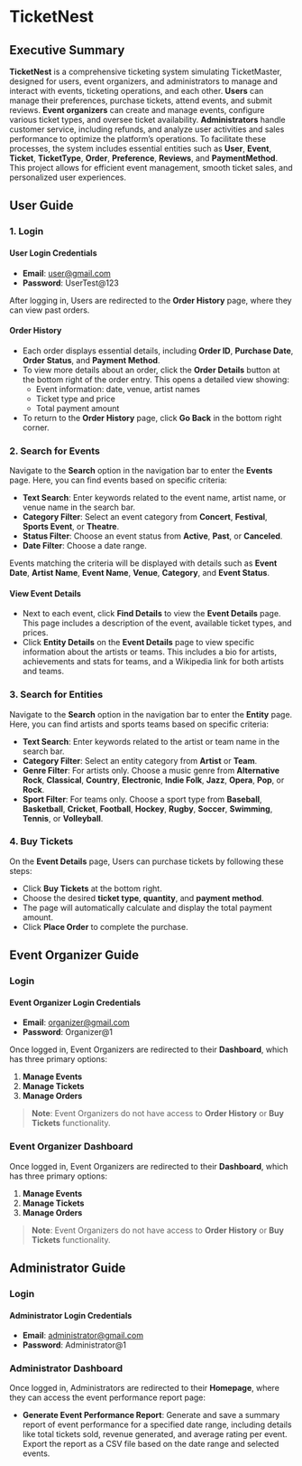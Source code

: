 # TicketNest

## Executive Summary
**TicketNest** is a comprehensive ticketing system simulating TicketMaster, designed for users, event organizers, and administrators to manage and interact with events, ticketing operations, and each other. **Users** can manage their preferences, purchase tickets, attend events, and submit reviews. **Event organizers** can create and manage events, configure various ticket types, and oversee ticket availability. **Administrators** handle customer service, including refunds, and analyze user activities and sales performance to optimize the platform’s operations. To facilitate these processes, the system includes essential entities such as **User**, **Event**, **Ticket**, **TicketType**, **Order**, **Preference**, **Reviews**, and **PaymentMethod**. This project allows for efficient event management, smooth ticket sales, and personalized user experiences.

## User Guide

### 1. Login

#### User Login Credentials
- **Email**: user@gmail.com
- **Password**: UserTest@123

After logging in, Users are redirected to the **Order History** page, where they can view past orders.

#### Order History
- Each order displays essential details, including **Order ID**, **Purchase Date**, **Order Status**, and **Payment Method**.
- To view more details about an order, click the **Order Details** button at the bottom right of the order entry. This opens a detailed view showing:
  - Event information: date, venue, artist names
  - Ticket type and price
  - Total payment amount
- To return to the **Order History** page, click **Go Back** in the bottom right corner.

### 2. Search for Events
Navigate to the **Search** option in the navigation bar to enter the **Events** page. Here, you can find events based on specific criteria:

- **Text Search**: Enter keywords related to the event name, artist name, or venue name in the search bar.
- **Category Filter**: Select an event category from **Concert**, **Festival**, **Sports Event**, or **Theatre**.
- **Status Filter**: Choose an event status from **Active**, **Past**, or **Canceled**.
- **Date Filter**: Choose a date range.

Events matching the criteria will be displayed with details such as **Event Date**, **Artist Name**, **Event Name**, **Venue**, **Category**, and **Event Status**.

#### View Event Details
- Next to each event, click **Find Details** to view the **Event Details** page. This page includes a description of the event, available ticket types, and prices.
- Click **Entity Details** on the **Event Details** page to view specific information about the artists or teams. This includes a bio for artists, achievements and stats for teams, and a Wikipedia link for both artists and teams.

### 3. Search for Entities
Navigate to the **Search** option in the navigation bar to enter the **Entity** page. Here, you can find artists and sports teams based on specific criteria:

- **Text Search**: Enter keywords related to the artist or team name in the search bar.
- **Category Filter**: Select an entity category from **Artist** or **Team**.
- **Genre Filter**: For artists only. Choose a music genre from **Alternative Rock**, **Classical**, **Country**, **Electronic**, **Indie Folk**, **Jazz**, **Opera**, **Pop**, or **Rock**.
- **Sport Filter**: For teams only. Choose a sport type from **Baseball**, **Basketball**, **Cricket**, **Football**, **Hockey**, **Rugby**, **Soccer**, **Swimming**, **Tennis**, or **Volleyball**.

### 4. Buy Tickets
On the **Event Details** page, Users can purchase tickets by following these steps:

- Click **Buy Tickets** at the bottom right.
- Choose the desired **ticket type**, **quantity**, and **payment method**.
- The page will automatically calculate and display the total payment amount.
- Click **Place Order** to complete the purchase.

## Event Organizer Guide

### Login

#### Event Organizer Login Credentials
- **Email**: organizer@gmail.com
- **Password**: Organizer@1

Once logged in, Event Organizers are redirected to their **Dashboard**, which has three primary options:

1. **Manage Events**
2. **Manage Tickets**
3. **Manage Orders**

> **Note**: Event Organizers do not have access to **Order History** or **Buy Tickets** functionality.
### Event Organizer Dashboard
Once logged in, Event Organizers are redirected to their **Dashboard**, which has three primary options:

1. **Manage Events**
2. **Manage Tickets**
3. **Manage Orders**

> **Note**: Event Organizers do not have access to **Order History** or **Buy Tickets** functionality.

## Administrator Guide

### Login

#### Administrator Login Credentials
- **Email**: administrator@gmail.com
- **Password**: Administrator@1

### Administrator Dashboard
Once logged in, Administrators are redirected to their **Homepage**, where they can access the event performance report page:

- **Generate Event Performance Report**: Generate and save a summary report of event performance for a specified date range, including details like total tickets sold, revenue generated, and average rating per event. Export the report as a CSV file based on the date range and selected events.


